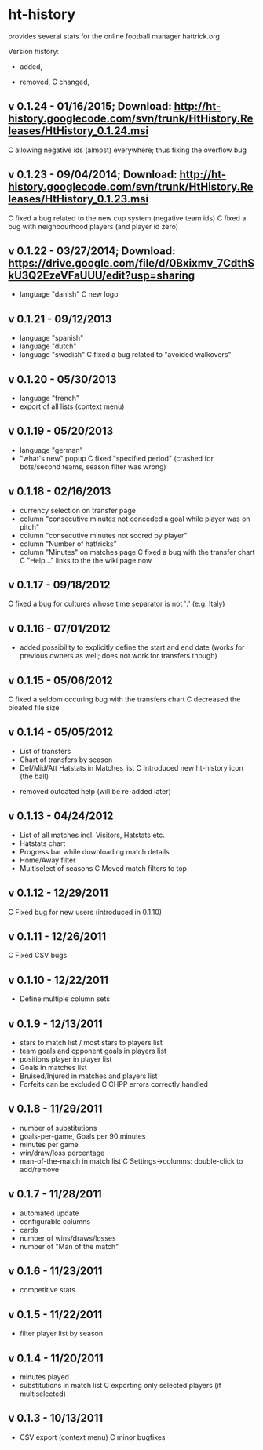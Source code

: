 # ht-history
provides several stats for the online football manager hattrick.org

Version history:

+ added,
- removed,
C changed,


v 0.1.24 - 01/16/2015; Download: http://ht-history.googlecode.com/svn/trunk/HtHistory.Releases/HtHistory_0.1.24.msi
-----------
C allowing negative ids (almost) everywhere; thus fixing the overflow bug


v 0.1.23 - 09/04/2014; Download: http://ht-history.googlecode.com/svn/trunk/HtHistory.Releases/HtHistory_0.1.23.msi
-----------
C fixed a bug related to the new cup system (negative team ids) 
C fixed a bug with neighbourhood players (and player id zero)


v 0.1.22 - 03/27/2014; Download: https://drive.google.com/file/d/0Bxixmv_7CdthSkU3Q2EzeVFaUUU/edit?usp=sharing
-----------
+ language "danish" 
C new logo


v 0.1.21 - 09/12/2013
-----------
+ language "spanish"
+ language "dutch"
+ language "swedish" 
C fixed a bug related to "avoided walkovers"


v 0.1.20 - 05/30/2013
-----------
+ language "french"
+ export of all lists (context menu)


v 0.1.19 - 05/20/2013
-----------
+ language "german"
+ "what's new" popup
C fixed "specified period" (crashed for bots/second teams, season filter was wrong)


v 0.1.18 - 02/16/2013
-----------
+ currency selection on transfer page
+ column "consecutive minutes not conceded a goal while player was on pitch"
+ column "consecutive minutes not scored by player"
+ column "Number of hattricks"
+ column "Minutes" on matches page
C fixed a bug with the transfer chart
C "Help..." links to the the wiki page now


v 0.1.17 - 09/18/2012
-----------
C fixed a bug for cultures whose time separator is not ':' (e.g. Italy)


v 0.1.16 - 07/01/2012
-----------
+ added possibility to explicitly define the start and end date
  (works for previous owners as well; does not work for transfers though)


v 0.1.15 - 05/06/2012
-----------
C fixed a seldom occuring bug with the transfers chart
C decreased the bloated file size


v 0.1.14 - 05/05/2012
-----------
+ List of transfers
+ Chart of transfers by season
+ Def/Mid/Att Hatstats in Matches list
C Introduced new ht-history icon (the ball)
- removed outdated help (will be re-added later)


v 0.1.13 - 04/24/2012
-----------
+ List of all matches incl. Visitors, Hatstats etc.
+ Hatstats chart
+ Progress bar while downloading match details
+ Home/Away filter
+ Multiselect of seasons
C Moved match filters to top


v 0.1.12 - 12/29/2011
-----------
C Fixed bug for new users (introduced in 0.1.10)


v 0.1.11 - 12/26/2011
-----------
C Fixed CSV bugs


v 0.1.10 - 12/22/2011
-----------
+ Define multiple column sets


v 0.1.9 - 12/13/2011
-----------
+ stars to match list / most stars to players list
+ team goals and opponent goals in players list
+ positions player in player list
+ Goals in matches list
+ Bruised/Injured in matches and players list
+ Forfeits can be excluded
C CHPP errors correctly handled


v 0.1.8 - 11/29/2011
-----------
+ number of substitutions
+ goals-per-game, Goals per 90 minutes
+ minutes per game
+ win/draw/loss percentage
+ man-of-the-match in match list
C Settings->columns: double-click to add/remove


v 0.1.7 - 11/28/2011
-----------
+ automated update
+ configurable columns
+ cards
+ number of wins/draws/losses
+ number of "Man of the match"


v 0.1.6 - 11/23/2011
-----------
+ competitive stats


v 0.1.5 - 11/22/2011
-----------
+ filter player list by season


v 0.1.4 - 11/20/2011
-----------
+ minutes played 
+ substitutions in match list
C exporting only selected players (if multiselected)


v 0.1.3 - 10/13/2011
-----------
+ CSV export (context menu)
C minor bugfixes
